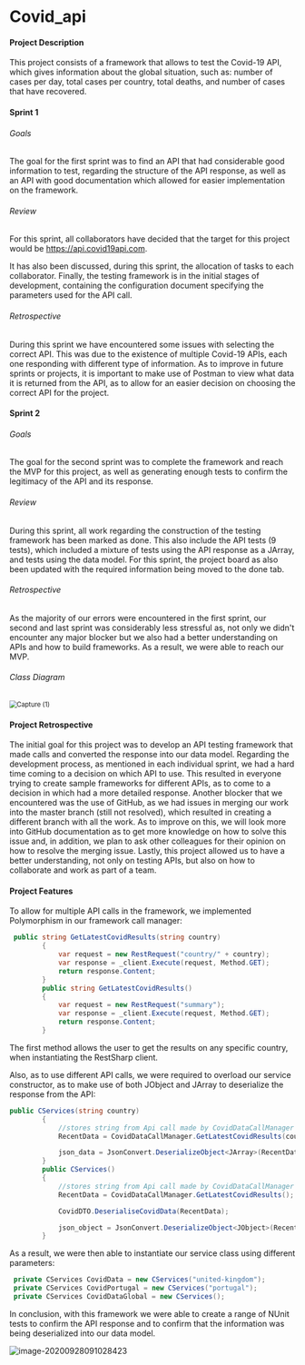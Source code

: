 # Covid_api

#### Project Description

This project consists of a framework that allows to test the Covid-19 API, which gives information about the global situation, such as: number of cases per day, total cases per country, total deaths, and number of cases that have recovered.



#### Sprint 1

###### Goals

The goal for the first sprint was to find an API that had considerable good information to test, regarding the structure of the API response, as well as an API with good documentation which allowed for easier implementation on the framework.



###### Review

For this sprint, all collaborators have decided that the target for this project would be https://api.covid19api.com.

It has also been discussed, during this sprint, the allocation of tasks to each collaborator. Finally, the testing framework is in the initial stages of development, containing the configuration document specifying the parameters used for the API call.



###### Retrospective

During this sprint we have encountered some issues with selecting the correct API. This was due to the existence of multiple Covid-19 APIs, each one responding with different type of information. As to improve in future sprints or projects, it is important to make use of Postman to view what data it is returned from the API, as to allow for an easier decision on choosing the correct API for the project.



#### Sprint 2

###### Goals

 The goal for the second sprint was to complete the framework and reach the MVP for this project, as well as generating enough tests to confirm the legitimacy of the API and its response.



###### Review 

During this sprint, all work regarding the construction of the testing framework has been marked as done. This also include the API tests (9 tests), which included a mixture of tests using the API response as a JArray, and tests using the data model. For this sprint, the project board as also been updated with the required information being moved to the done tab.



###### Retrospective

As the majority of our errors were encountered in the first sprint, our second and last sprint was considerably less stressful as, not only we didn't encounter any major blocker but we also had a better understanding on APIs and how to build frameworks. As a result, we were able to reach our MVP.



###### Class Diagram

<img src="C:\Users\Diogo\Downloads\Capture (1).png" alt="Capture (1)" style="zoom:80%;" />



#### Project Retrospective

The initial goal for this project was to develop an API testing framework that made calls and converted the response into our data model.  Regarding the development process, as mentioned in each individual sprint, we had a hard time coming to a decision on which API to use. This resulted in everyone trying to create sample frameworks for different APIs, as to come to a decision in which had a more detailed response. Another blocker that we encountered was the use of GitHub, as we had issues in merging our work into the master branch (still not resolved), which resulted in creating a different branch with all the work. As to improve on this, we will look more into GitHub documentation as to get more knowledge on how to solve this issue and, in addition, we plan to ask other colleagues for their opinion on how to resolve the merging issue. Lastly, this project allowed us to have a better understanding, not only on testing APIs, but also on how to collaborate and work as part of a team.



#### Project Features

To allow for multiple API calls in the framework, we implemented Polymorphism in our framework call manager:

```c#
 public string GetLatestCovidResults(string country)
        {
            var request = new RestRequest("country/" + country);
            var response = _client.Execute(request, Method.GET);
            return response.Content;
        }
        public string GetLatestCovidResults()
        {
            var request = new RestRequest("summary");
            var response = _client.Execute(request, Method.GET);
            return response.Content;
        }
```

The first method allows the user to get the results on any specific country, when instantiating the RestSharp client.

Also, as to use different API calls, we were required to overload our service constructor, as to make use of both JObject and JArray to deserialize the response from the API:

```c#
public CServices(string country)
        {
            //stores string from Api call made by CovidDataCallManager
            RecentData = CovidDataCallManager.GetLatestCovidResults(country);

            json_data = JsonConvert.DeserializeObject<JArray>(RecentData);
        }
        public CServices()
        {
            //stores string from Api call made by CovidDataCallManager
            RecentData = CovidDataCallManager.GetLatestCovidResults();

            CovidDTO.DeserialiseCovidData(RecentData);

            json_object = JsonConvert.DeserializeObject<JObject>(RecentData);
        }
```

As a result, we were then able to instantiate our service class using different parameters:

```c#
 private CServices CovidData = new CServices("united-kingdom");
 private CServices CovidPortugal = new CServices("portugal");
 private CServices CovidDataGlobal = new CServices();
```



In conclusion, with this framework we were able to create a range of NUnit tests to confirm the API response and to confirm that the information was being deserialized into our data model.

![image-20200928091028423](C:\Users\Diogo\AppData\Roaming\Typora\typora-user-images\image-20200928091028423.png)